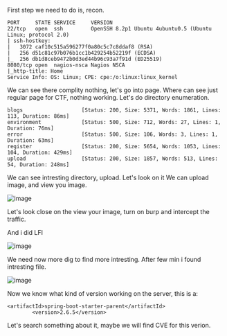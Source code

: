 First step we need to do is, recon.
```
PORT     STATE SERVICE     VERSION
22/tcp   open  ssh         OpenSSH 8.2p1 Ubuntu 4ubuntu0.5 (Ubuntu Linux; protocol 2.0)
| ssh-hostkey: 
|   3072 caf10c515a596277f0a80c5c7c8ddaf8 (RSA)
|   256 d51c81c97b076b1cc1b429254b52219f (ECDSA)
|_  256 db1d8ceb9472b0d3ed44b96c93a7f91d (ED25519)
8080/tcp open  nagios-nsca Nagios NSCA
|_http-title: Home
Service Info: OS: Linux; CPE: cpe:/o:linux:linux_kernel
```
We can see there complity nothing, let's go into page. Where can see just regular page for CTF, nothing working. Let's do directory enumeration.
```
blogs                   [Status: 200, Size: 5371, Words: 1861, Lines: 113, Duration: 86ms]
environment             [Status: 500, Size: 712, Words: 27, Lines: 1, Duration: 76ms]
error                   [Status: 500, Size: 106, Words: 3, Lines: 1, Duration: 63ms]
register                [Status: 200, Size: 5654, Words: 1053, Lines: 104, Duration: 429ms]
upload                  [Status: 200, Size: 1857, Words: 513, Lines: 54, Duration: 248ms]
```
We can see intresting directory, upload. Let's look on it
We can upload image, and view you image. 

![image](https://github.com/Anogota/Inject/assets/143951834/f371f176-25eb-4390-9715-0663d030e8d4)

Let's look close on the view your image, turn on burp and intercept the traffic.

And i did LFI

![image](https://github.com/Anogota/Inject/assets/143951834/64cfc9f5-d46c-42d3-acc4-e20bb34b8907)

We need now more dig to find more intresting. After few min i found intresting file.

![image](https://github.com/Anogota/Inject/assets/143951834/233e0643-5063-4d94-9769-84b606fa3604)

Now we know what kind of version working on the server, this is a:
```
<artifactId>spring-boot-starter-parent</artifactId>
		<version>2.6.5</version>
```
Let's search something about it, maybe we will find CVE for this verion.
